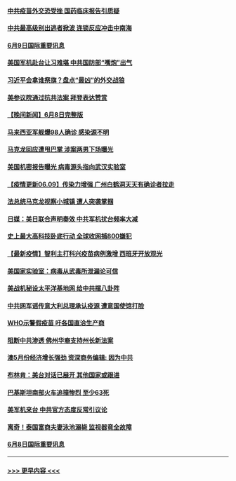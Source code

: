 #### [中共疫苗外交恐受挫 国药临床报告引质疑](../pages/prog202/a103138538.md?t=06092151) 
#### [中共最高级别出逃者掀波 连锁反应冲击中南海](../pages/prog202/a103138549.md?t=06092151) 
#### [6月9日国际重要讯息](../pages/prog202/a103138535.md?t=06092151) 
#### [美国军机赴台让习难堪 中共国防部“嘴炮”出气](../pages/prog202/a103138513.md?t=06092151) 
#### [习近平会拿谁祭旗？盘点“最凶”的外交战狼](../pages/prog202/a103138508.md?t=06092151) 
#### [美参议院通过抗共法案 拜登表达赞赏](../pages/prog202/a103138447.md?t=06092151) 
#### [【晚间新闻】6月8日完整版](../pages/prog202/a103138302.md?t=06092151) 
#### [马来西亚军舰爆98人确诊 感染源不明](../pages/prog202/a103138347.md?t=06092151) 
#### [马克龙回应遭甩巴掌 涉案两男下场曝光](../pages/prog202/a103138322.md?t=06092151) 
#### [美国机密报告曝光 病毒源头指向武汉实验室](../pages/prog202/a103137744.md?t=06092151) 
#### [【疫情更新06.09】传染力增强 广州白鹤洞天天有确诊者拉走](../pages/prog202/a103133785.md?t=06092151) 
#### [法总统马克龙视察小城镇 遭人突袭掌掴](../pages/prog202/a103138092.md?t=06092151) 
#### [日媒：美日联合声明奏效 中共军机扰台频率大减](../pages/prog202/a103138088.md?t=06092151) 
#### [史上最大高科技卧底行动 全球收网捕800嫌犯](../pages/prog202/a103138153.md?t=06092151) 
#### [【最新疫情】智利主打科兴疫苗病例激增 西班牙开放观光](../pages/prog202/a103137867.md?t=06092151) 
#### [美国家实验室：病毒从武毒所泄漏论可信](../pages/prog202/a103138089.md?t=06092151) 
#### [美战机秘设太平洋基地网 给中共摆八卦阵](../pages/prog202/a103138079.md?t=06092151) 
#### [中共网军谣传意大利总理承认疫源 遭意国使馆打脸](../pages/prog202/a103138002.md?t=06092151) 
#### [WHO示警假疫苗 吁各国直洽生产商](../pages/prog202/a103137890.md?t=06092151) 
#### [阻断中共渗透 佛州华裔支持州长新法案](../pages/prog202/a103137907.md?t=06092151) 
#### [澳5月份经济增长强劲 资深商务编辑: 因为中共](../pages/prog202/a103137797.md?t=06092151) 
#### [布林肯：美台对话已展开 其他国家或跟进](../pages/prog202/a103137838.md?t=06092151) 
#### [巴基斯坦南部火车追撞惨烈 至少63死](../pages/prog202/a103137697.md?t=06092151) 
#### [美军机来台 中共官方态度反常引议论](../pages/prog202/a103137657.md?t=06092151) 
#### [离奇！泰国富商夫妻泳池溺毙 监视器竟全故障](../pages/prog202/a103137638.md?t=06092151) 
#### [6月8日国际重要讯息](../pages/prog202/a103137642.md?t=06092151) 

----
#### [ >>> 更早内容 <<< ](../indexes/prog202-earlier.md)
